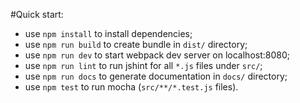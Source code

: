 #Quick start:

- use `npm install` to install dependencies;
- use `npm run build` to create bundle in `dist/` directory;
- use `npm run dev` to start webpack dev server on localhost:8080;
- use `npm run lint` to run jshint for all `*.js` files under `src/`;
- use `npm run docs` to generate documentation in `docs/` directory;
- use `npm test` to run mocha (`src/**/*.test.js` files).



